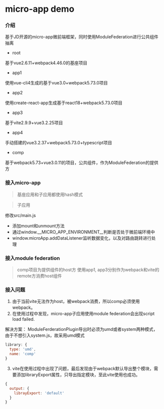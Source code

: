 # micro-app demo

### 介绍

基于JD开源的micro-app微前端框架，同时使用ModuleFederation进行公共组件抽离

- root

基于vue2.6.11+webpack4.46.0的基座项目

- app1

使用vue-cli4生成的基于vue3.0+webpack5.73.0项目

- app2

使用create-react-app生成基于react18+webpack5.73.0项目

- app3

基于vite2.9.9+vue3.2.25项目

- app4

手动搭建的vue3.2.37+webpack5.73.0+typescript项目

- comp

基于webpack5.73+vue3.0.11的项目，公共组件，作为ModuleFederation的提供方

### 接入micro-app

> 基座应用和子应用都使用hash模式

> 子应用

修改src/main.js

- 添加mount和unmount方法
- 通过window.__MICRO_APP_ENVIRONMENT__判断是否处于微前端环境中
- window.microApp.addDataListener监听数据变化，以及对路由跳转进行处理

### 接入module federation

> comp项目为提供组件的host方
> 使用app1, app3分别作为webpack和vite的remote方消费host组件

### 接入问题

1. 由于当前vite无法作为host，被webpack消费，所以comp必须使用webpack。
2. 在使用过程中发现，micro-app子应用使用module federation会出现script load failed.

解决方案： ModuleFerderationPlugin导出时必须为umd或者system两种模式，由于不想引入system.js，故采用umd模式

```js
library: {
  type: 'umd',
  name: 'comp'
}
```

3. vite在使用过程中出现了问题，最后发现由于webpack默认导出整个模块，需要添加libraryExport属性，只导出指定模块，至此vite使用也成功。

```js
{
  output: {
    librayExport: 'default'
  }
}
```